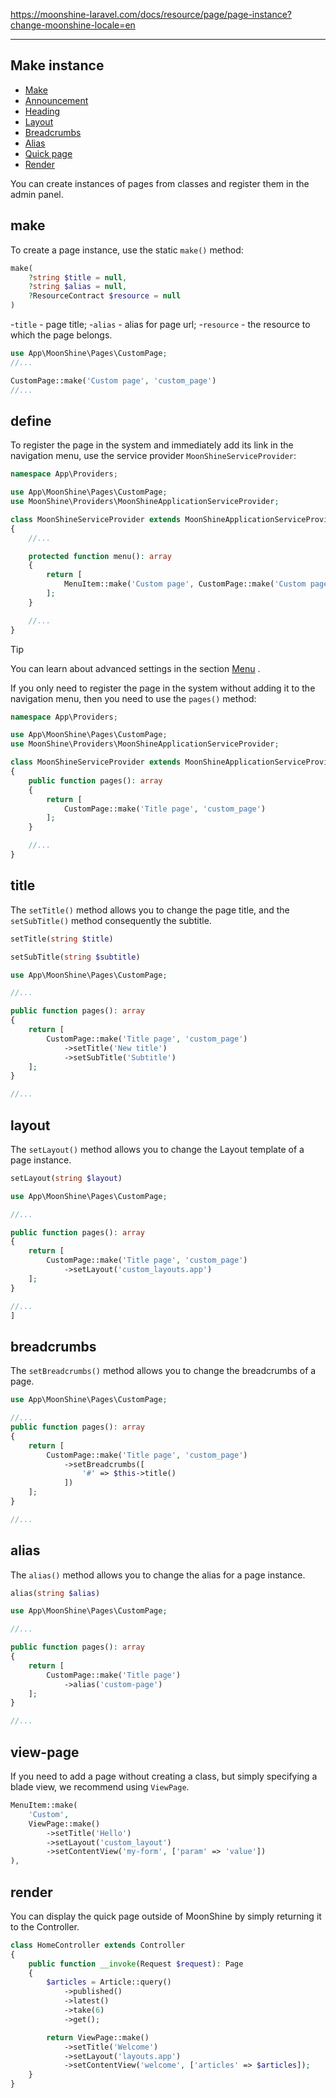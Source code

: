 https://moonshine-laravel.com/docs/resource/page/page-instance?change-moonshine-locale=en

------
## Make instance

  - [Make](#make)
  - [Announcement](#define)
  - [Heading](#title)
  - [Layout](#layout)
  - [Breadcrumbs](#breadcrumbs)
  - [Alias](#alias)
  - [Quick page](#view-page)
  - [Render](#render)

You can create instances of pages from classes and register them in the admin panel.

<a name="Make"></a>
## make

To create a page instance, use the static `make()` method:

```php
make(
    ?string $title = null,
    ?string $alias = null,
    ?ResourceContract $resource = null
)
```

-`title` - page title;
-`alias` - alias for page url;
-`resource` - the resource to which the page belongs.

```php
use App\MoonShine\Pages\CustomPage;
//...

CustomPage::make('Custom page', 'custom_page')
//...
```

<a name="Declaring pages in the system"></a>
## define


To register the page in the system and immediately add its link in the navigation menu, use the service provider `MoonShineServiceProvider`:

```php
namespace App\Providers;

use App\MoonShine\Pages\CustomPage;
use MoonShine\Providers\MoonShineApplicationServiceProvider;

class MoonShineServiceProvider extends MoonShineApplicationServiceProvider
{
    //...

    protected function menu(): array
    {
        return [
            MenuItem::make('Custom page', CustomPage::make('Custom page', 'custom_page'))
        ];
    }

    //...
}
```

>[!TIP]
>You can learn about advanced settings in the section [Menu](https://moonshine-laravel.com/docs/resource/menu/menu) .

If you only need to register the page in the system without adding it to the navigation menu, then you need to use the `pages()` method:

```php
namespace App\Providers;

use App\MoonShine\Pages\CustomPage;
use MoonShine\Providers\MoonShineApplicationServiceProvider;

class MoonShineServiceProvider extends MoonShineApplicationServiceProvider
{
    public function pages(): array
    {
        return [
            CustomPage::make('Title page', 'custom_page')
        ];
    }

    //...
}
```

<a name="Title/Subtitle"></a>
## title

The `setTitle()` method allows you to change the page title, and the `setSubTitle()` method consequently the subtitle.

```php
setTitle(string $title)
```

```php
setSubTitle(string $subtitle)
```

```php
use App\MoonShine\Pages\CustomPage;

//...

public function pages(): array
{
    return [
        CustomPage::make('Title page', 'custom_page')
            ->setTitle('New title')
            ->setSubTitle('Subtitle')
    ];
}

//...
```

<a name="Layout"></a>
## layout

The `setLayout()` method allows you to change the Layout template of a page instance.

```php
setLayout(string $layout)
```

```php
use App\MoonShine\Pages\CustomPage;

//...

public function pages(): array
{
    return [
        CustomPage::make('Title page', 'custom_page')
            ->setLayout('custom_layouts.app')
    ];
}

//...
]
```

<a name="Breadcrumbs"></a>
## breadcrumbs

The `setBreadcrumbs()` method allows you to change the breadcrumbs of a page.

```php
use App\MoonShine\Pages\CustomPage;

//...
public function pages(): array
{
    return [
        CustomPage::make('Title page', 'custom_page')
            ->setBreadcrumbs([
                '#' => $this->title()
            ])
    ];
}

//...
```

<a name="Alias"></a>
## alias

The `alias()` method allows you to change the alias for a page instance.

```php
alias(string $alias)
```

```php
use App\MoonShine\Pages\CustomPage;

//...

public function pages(): array
{
    return [
        CustomPage::make('Title page')
            ->alias('custom-page')
    ];
}

//...
```

<a name="Quick page"></a>
## view-page

If you need to add a page without creating a class, but simply specifying a blade view, we recommend using `ViewPage`.

```php
MenuItem::make(
    'Custom',
    ViewPage::make()
        ->setTitle('Hello')
        ->setLayout('custom_layout')
        ->setContentView('my-form', ['param' => 'value'])
),
```

<a name="Render"></a>
## render

You can display the quick page outside of MoonShine by simply returning it to the Controller.

```php
class HomeController extends Controller
{
    public function __invoke(Request $request): Page
    {
        $articles = Article::query()
            ->published()
            ->latest()
            ->take(6)
            ->get();

        return ViewPage::make()
            ->setTitle('Welcome')
            ->setLayout('layouts.app')
            ->setContentView('welcome', ['articles' => $articles]);
    }
}
```
